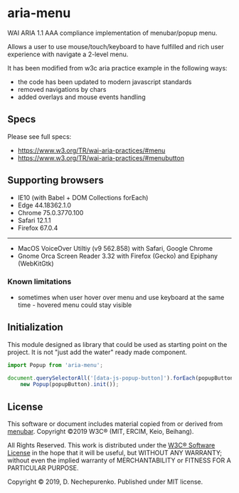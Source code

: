 # aria-menu

WAI ARIA 1.1 AAA compliance implementation of menubar/popup menu.

Allows a user to use mouse/touch/keyboard to have fulfilled and rich user experience with navigate a 2-level menu.

It has been modified from w3c aria practice example in the following ways:

* the code has been updated to modern javascript standards
* removed navigations by chars
* added overlays and mouse events handling

## Specs

Please see full specs: 

* https://www.w3.org/TR/wai-aria-practices/#menu
* https://www.w3.org/TR/wai-aria-practices/#menubutton

## Supporting browsers

* IE10 (with Babel + DOM Collections forEach)
* Edge 44.18362.1.0
* Chrome 75.0.3770.100
* Safari 12.1.1
* Firefox 67.0.4

---

* MacOS VoiceOver Utiltiy (v9 562.858) with Safari, Google Chrome
* Gnome Orca Screen Reader 3.32 with Firefox (Gecko) and Epiphany (WebKitGtk)

### Known limitations

* sometimes when user hover over menu and use keyboard at the same time - hovered menu could stay visible

## Initialization

This module designed as library that could be used as starting point on the project. It is not
"just add the water" ready made component.

```js
import Popup from 'aria-menu';

document.querySelectorAll('[data-js-popup-button]').forEach(popupButton => 
	new Popup(popupButton).init());
```

## License

This software or document includes material copied from or derived from 
[menubar](https://www.w3.org/TR/wai-aria-practices/examples/menubar/menubar-1/menubar-1.html).
Copyright ©2019 W3C® (MIT, ERCIM, Keio, Beihang).

All Rights Reserved. This work is distributed under the
[W3C® Software License](http://www.w3.org/Consortium/Legal/copyright-software)
in the hope that it will be useful, but WITHOUT ANY WARRANTY;
without even the implied warranty of MERCHANTABILITY or FITNESS FOR A
PARTICULAR PURPOSE.

Copyright © 2019, D. Nechepurenko. Published under MIT license.
